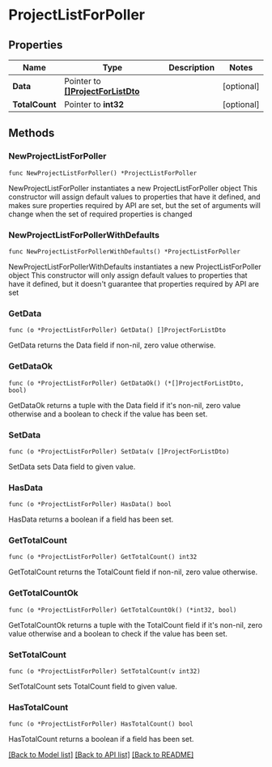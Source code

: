 # ProjectListForPoller

## Properties

Name | Type | Description | Notes
------------ | ------------- | ------------- | -------------
**Data** | Pointer to [**[]ProjectForListDto**](ProjectForListDto.md) |  | [optional] 
**TotalCount** | Pointer to **int32** |  | [optional] 

## Methods

### NewProjectListForPoller

`func NewProjectListForPoller() *ProjectListForPoller`

NewProjectListForPoller instantiates a new ProjectListForPoller object
This constructor will assign default values to properties that have it defined,
and makes sure properties required by API are set, but the set of arguments
will change when the set of required properties is changed

### NewProjectListForPollerWithDefaults

`func NewProjectListForPollerWithDefaults() *ProjectListForPoller`

NewProjectListForPollerWithDefaults instantiates a new ProjectListForPoller object
This constructor will only assign default values to properties that have it defined,
but it doesn't guarantee that properties required by API are set

### GetData

`func (o *ProjectListForPoller) GetData() []ProjectForListDto`

GetData returns the Data field if non-nil, zero value otherwise.

### GetDataOk

`func (o *ProjectListForPoller) GetDataOk() (*[]ProjectForListDto, bool)`

GetDataOk returns a tuple with the Data field if it's non-nil, zero value otherwise
and a boolean to check if the value has been set.

### SetData

`func (o *ProjectListForPoller) SetData(v []ProjectForListDto)`

SetData sets Data field to given value.

### HasData

`func (o *ProjectListForPoller) HasData() bool`

HasData returns a boolean if a field has been set.

### GetTotalCount

`func (o *ProjectListForPoller) GetTotalCount() int32`

GetTotalCount returns the TotalCount field if non-nil, zero value otherwise.

### GetTotalCountOk

`func (o *ProjectListForPoller) GetTotalCountOk() (*int32, bool)`

GetTotalCountOk returns a tuple with the TotalCount field if it's non-nil, zero value otherwise
and a boolean to check if the value has been set.

### SetTotalCount

`func (o *ProjectListForPoller) SetTotalCount(v int32)`

SetTotalCount sets TotalCount field to given value.

### HasTotalCount

`func (o *ProjectListForPoller) HasTotalCount() bool`

HasTotalCount returns a boolean if a field has been set.


[[Back to Model list]](../README.md#documentation-for-models) [[Back to API list]](../README.md#documentation-for-api-endpoints) [[Back to README]](../README.md)



